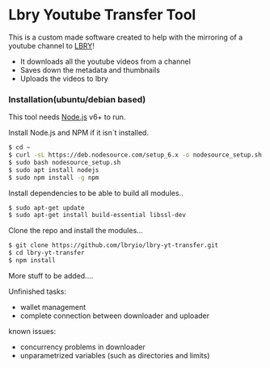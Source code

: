 # Lbry Youtube Transfer Tool
This is a custom made software created to help with the mirroring of a youtube channel to [LBRY](https://lbry.io/)!

  - It downloads all the youtube videos from a channel
  - Saves down the metadata and thumbnails
  - Uploads the videos to lbry
### Installation(ubuntu/debian based)

This tool needs [Node.js](https://nodejs.org/) v6+ to run.

Install Node.js and NPM if it isn´t installed.

```sh
$ cd ~
$ curl -sL https://deb.nodesource.com/setup_6.x -o nodesource_setup.sh
$ sudo bash nodesource_setup.sh
$ sudo apt install nodejs
$ sudo npm install -g npm
```

Install dependencies to be able to build all modules..

```sh
$ sudo apt-get update
$ sudo apt-get install build-essential libssl-dev
```
Clone the repo and install the modules...
```sh
$ git clone https://github.com/lbryio/lbry-yt-transfer.git
$ cd lbry-yt-transfer
$ npm install
```

More stuff to be added....

Unfinished tasks:

* wallet management
* complete connection between downloader and uploader

known issues:

* concurrency problems in downloader
* unparametrized variables (such as directories and limits)